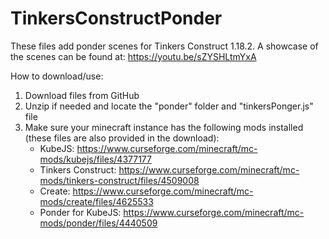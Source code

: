 # TinkersConstructPonder
These files add ponder scenes for Tinkers Construct 1.18.2.
A showcase of the scenes can be found at: https://youtu.be/sZYSHLtmYxA

How to download/use:
1. Download files from GitHub
2. Unzip if needed and locate the "ponder" folder and "tinkersPonger.js" file
3. Make sure your minecraft instance has the following mods installed (these files are also provided in the download):
   -  KubeJS: https://www.curseforge.com/minecraft/mc-mods/kubejs/files/4377177
   -  Tinkers Construct: https://www.curseforge.com/minecraft/mc-mods/tinkers-construct/files/4509008
   -  Create: https://www.curseforge.com/minecraft/mc-mods/create/files/4625533
   -  Ponder for KubeJS: https://www.curseforge.com/minecraft/mc-mods/ponder/files/4440509
